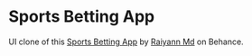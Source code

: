 # Sports Betting App

UI clone of this [Sports Betting App](https://www.behance.net/gallery/87915855/Sports-Betting-App?tracking_source=search_projects_recommended%7Cmobile%20ux) by [Raiyann Md](https://www.behance.net/raiyaanmd99fc4) on Behance.

